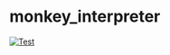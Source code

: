 # monkey_interpreter

[![Test](https://github.com/HT0323/monkey_interpreter/actions/workflows/main.yml/badge.svg)](https://github.com/HT0323/monkey_interpreter/actions/workflows/main.yml)
